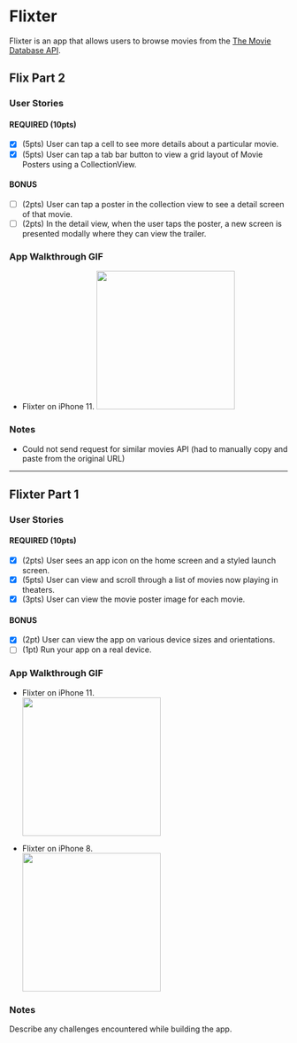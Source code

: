 # Flixter

Flixter is an app that allows users to browse movies from the [The Movie Database API](http://docs.themoviedb.apiary.io/#).

## Flix Part 2

### User Stories

#### REQUIRED (10pts)
- [x] (5pts) User can tap a cell to see more details about a particular movie.
- [x] (5pts) User can tap a tab bar button to view a grid layout of Movie Posters using a CollectionView.

#### BONUS
- [ ] (2pts) User can tap a poster in the collection view to see a detail screen of that movie.
- [ ] (2pts) In the detail view, when the user taps the poster, a new screen is presented modally where they can view the trailer.

### App Walkthrough GIF

- Flixter on iPhone 11. 
<img src="https://gph.is/g/ZyWmWPv" width=250><br>

### Notes
- Could not send request for similar movies API (had to manually copy and paste from the original URL)

---

## Flixter Part 1

### User Stories

#### REQUIRED (10pts)
- [x] (2pts) User sees an app icon on the home screen and a styled launch screen.
- [x] (5pts) User can view and scroll through a list of movies now playing in theaters.
- [x] (3pts) User can view the movie poster image for each movie.

#### BONUS
- [x] (2pt) User can view the app on various device sizes and orientations.
- [ ] (1pt) Run your app on a real device.

### App Walkthrough GIF

- Flixter on iPhone 11.  
<img src="https://media.giphy.com/media/r5pJqHVxtFre7VFEEy/giphy.gif" width=250><br>

- Flixter on iPhone 8.  
<img src="https://media.giphy.com/media/e0XnHW4b1Jn89KB4Am/giphy.gif" width=250><br>

### Notes
Describe any challenges encountered while building the app.
